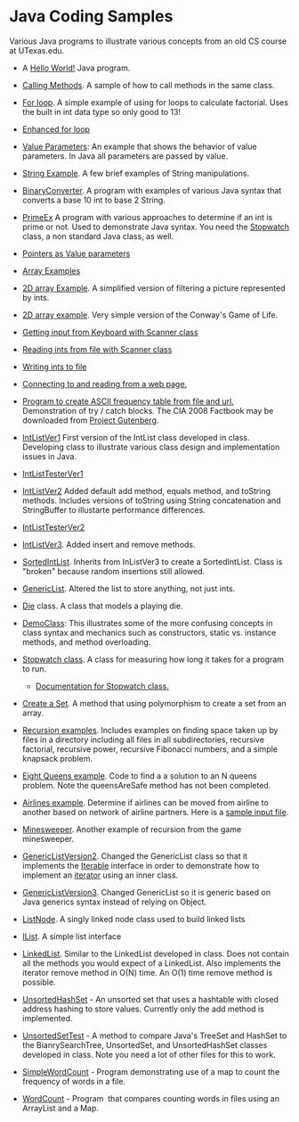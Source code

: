 # Java Coding Samples 

Various Java programs to illustrate various concepts from an old CS course at UTexas.edu.

*   A [Hello World!](CodeSamples/codeSamples/HelloWorld.java) Java program.
    
*   [Calling Methods](CodeSamples/codeSamples/CallingMethodsInSameClass.java). A sample of how to call methods in the same class.
    
*   [For loop](CodeSamples/codeSamples/Factorial.java). A simple example of using for loops to calculate factorial. Uses the built in int data type so only good to 13!
    
*   [Enhanced for loop](CodeSamples/codeSamples/EnhancedFor.java)
    
*   [Value Parameters](CodeSamples/codeSamples/PrimitiveParameters.java): An example that shows the behavior of value parameters. In Java all parameters are passed by value. 
    
*   [String Example](CodeSamples/codeSamples/StringExample.java). A few brief examples of String manipulations.
    
*   [BinaryConverter](CodeSamples/codeSamples/BinaryConverter.java). A program with examples of various Java syntax that converts a base 10 int to base 2 String.
    
*   [PrimeEx](CodeSamples/codeSamples/PrimeEx.java) A program with various approaches to determine if an int is prime or not. Used to demonstrate Java syntax. You need the [Stopwatch](CodeSamples/utilities/Stopwatch.java) class, a non standard Java class, as well.
    
*   [Pointers as Value parameters](CodeSamples/codeSamples/ObjectVarsAsParameters.java)
    
*   [Array Examples](CodeSamples/codeSamples/ArrayExamples.java)
    
*   [2D array Example](CodeSamples/codeSamples/FilterExample.java). A simplified version of filtering a picture represented by ints.
    
*   [2D array example](CodeSamples/codeSamples/Life.java). Very simple version of the Conway's Game of Life.
    
*   [Getting input from Keyboard with Scanner class](CodeSamples/codeSamples/ScannerAndKeyboard.java)
    
*   [Reading ints from file with Scanner class](CodeSamples/codeSamples/ReadAndPrintScores.java)
    
*   [Writing ints to file](CodeSamples/codeSamples/WriteToFile.java)
    
*   [Connecting to and reading from a web page.](CodeSamples/codeSamples/URLExpSimple.java)
    
*   [Program to create ASCII frequency table from file and url.](CodeSamples/codeSamples/FreqTableExampleOriginal.java) Demonstration of try / catch blocks. The CIA 2008 Factbook may be downloaded from [Project Gutenberg](http://www.gutenberg.org/cache/epub/29233/pg29233.txt).
    
*   [IntListVer1](CodeSamples/codeSamples/IntListVer1.java) First version of the IntList class developed in class. Developing class to illustrate various class design and implementation issues in Java.
    
*   [IntListTesterVer1](CodeSamples/codeSamples/IntListTesterVer1.java)
    
*   [IntListVer2](CodeSamples/codeSamples/IntListVer2.java) Added default add method, equals method, and toString methods. Includes versions of toString using String concatenation and StringBuffer to illustarte performance differences.
    
*   [IntListTesterVer2](CodeSamples/codeSamples/IntListTesterVer2.java)
    
*   [IntListVer3](CodeSamples/codeSamples/IntListVer3.java). Added insert and remove methods.
    
*   [SortedIntList](CodeSamples/codeSamples/SortedIntList.java). Inherits from InListVer3 to create a SortedIntList. Class is "broken" because random insertions still allowed.
    
*   [GenericList](CodeSamples/codeSamples/GenericList.java). Altered the list to store anything, not just ints.
    
*   [Die](CodeSamples/codeSamples/Die.java) class. A class that models a playing die.
    
*   [DemoClass](CodeSamples/codeSamples/DemoClass.java): This illustrates some of the more confusing concepts in class syntax and mechanics such as constructors, static vs. instance methods, and method overloading. 
    
*   [Stopwatch class](CodeSamples/utilities/Stopwatch.java). A class for measuring how long it takes for a program to run.
    
    *   [Documentation for Stopwatch class.](CodeSamples/utilities/Stopwatch.html)
        
*   [Create a Set](CodeSamples/codeSamples/CreateASet.java). A method that using polymorphism to create a set from an array.
    
*   [Recursion examples](CodeSamples/codeSamples/RecursionExampleDirectory.java). Includes examples on finding space taken up by files in a directory including all files in all subdirectories, recursive factorial, recursive power, recursive Fibonacci numbers, and a simple knapsack problem.
    
*   [Eight Queens example](CodeSamples/codeSamples/EightQueens.java). Code to find a a solution to an N queens problem. Note the queensAreSafe method has not been completed.
    
*   [Airlines example](CodeSamples/codeSamples/AirlineProblem.java). Determine if airlines can be moved from airline to another based on network of airline partners. Here is a [sample input file](CodeSamples/codeSamples/airlines.txt).
    
*   [Minesweeper](CodeSamples/codeSamples/MineSweeper.java). Another example of recursion from the game minesweeper.
    
*   [GenericListVersion2](CodeSamples/codeSamples/GenericListVersion2.java). Changed the GenericList class so that it implements the [Iterable](http://java.sun.com/javase/6/docs/api/java/lang/Iterable.html) interface in order to demonstrate how to implement an [iterator](http://java.sun.com/javase/6/docs/api/java/util/Iterator.html) using an inner class.
    
*   [GenericListVersion3](CodeSamples/GenericList.java). Changed GenericList so it is generic based on Java generics syntax instead of relying on Object.
    
*   [ListNode](CodeSamples/codeSamples/ListNode.java). A singly linked node class used to build linked lists
    
*   [IList](CodeSamples/LinkedList/IList.java). A simple list interface
    
*   [LinkedList](CodeSamples/codeSamples/LinkedList.java). Similar to the LinkedList developed in class. Does not contain all the methods you would expect of a LinkedList. Also implements the iterator remove method in O(N) time. An O(1) time remove method is possible.
    
*   [UnsortedHashSet](CodeSamples/codeSamples/UnsortedHashSet.java) \- An unsorted set that uses a hashtable with closed address hashing to store values. Currently only the add method is implemented.
    
*   [UnsortedSetTest](CodeSamples/codeSamples/UnsortedSetTest.java) - A method to compare Java's TreeSet and HashSet to the BianrySearchTree, UnsortedSet, and UnsortedHashSet classes developed in class. Note you need a lot of other files for this to work.
    
*   [SimpleWordCount](CodeSamples/codeSamples/SimpleWordCounter.java) \- Program demonstrating use of a map to count the frequency of words in a file.
    
*   [WordCount](https://www.cs.utexas.edu/~scottm/cs314/CodeSamples/CodingSamples/WordCount.java) \- Program  that compares counting words in files using an ArrayList and a Map.